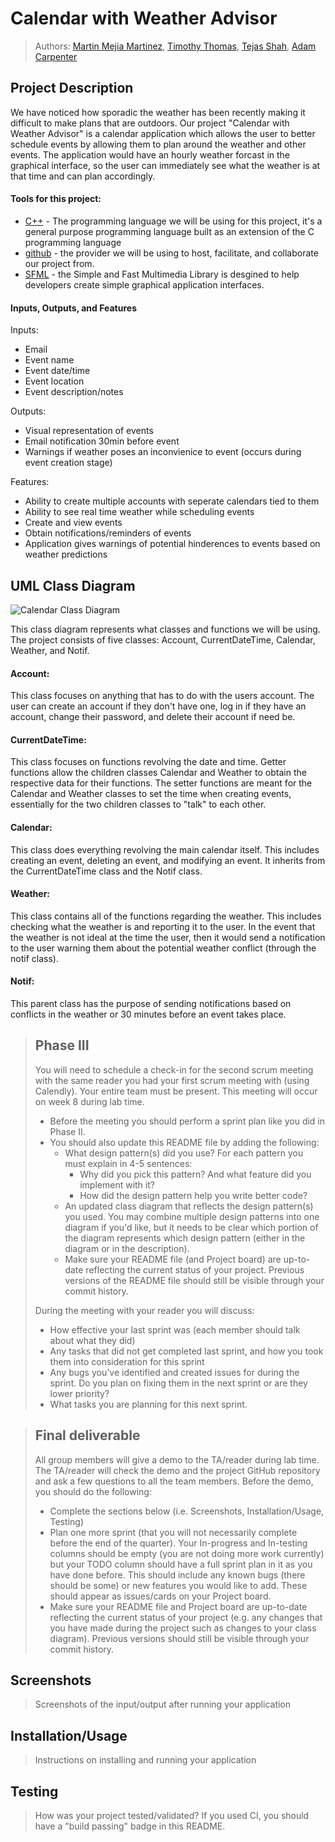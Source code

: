 # Calendar with Weather Advisor

 > Authors: [Martin Mejia Martinez](https://github.com/Marteen13), [Timothy Thomas](https://github.com/BlargBetaa), [Tejas Shah](https://github.com/Tejasarus), [Adam Carpenter](https://github.com/Adamcarp24)
 
## Project Description

We have noticed how sporadic the weather has been recently making it difficult to make plans that are outdoors. Our project "Calendar with Weather Advisor" is a calendar application which allows the user to better schedule events by allowing them to plan around the weather and other events. The application would have an hourly weather forcast in the graphical interface, so the user can immediately see what the weather is at that time and can plan accordingly. 

#### Tools for this project: ####

* [C++](https://www.cplusplus.com/) - The programming language we will be using for this project, it's a general purpose programming language built as an extension of the C programming language
* [github](https://github.com/) - the provider we will be using to host, facilitate, and collaborate our project from.
* [SFML](https://www.sfml-dev.org/) - the Simple and Fast Multimedia Library is desgined to help developers create simple graphical application interfaces.

#### Inputs, Outputs, and Features ####

Inputs:
* Email
* Event name
* Event date/time
* Event location
* Event description/notes

Outputs:
* Visual representation of events
* Email notification 30min before event
* Warnings if weather poses an inconvienice to event (occurs during event creation stage)

Features:
* Ability to create multiple accounts with seperate calendars tied to them
* Ability to see real time weather while scheduling events
* Create and view events
* Obtain notifications/reminders of events
* Application gives warnings of potential hinderences to events based on weather predictions

## UML Class Diagram ##
![Calendar Class Diagram](https://user-images.githubusercontent.com/50884660/166127922-b3ff5fbe-edc8-4d39-bd72-fd1f55e4839b.png)
 
 This class diagram represents what classes and functions we will be using. The project consists of five classes: Account, CurrentDateTime, Calendar, Weather, and Notif.
 
#### Account: ####

This class focuses on anything that has to do with the users account. The user can create an account if they don't have one, log in if they have an account, change their password, and delete their account if need be.

#### CurrentDateTime: ####

This class focuses on functions revolving the date and time. Getter functions allow the children classes Calendar and Weather to obtain the respective data for their functions. The setter functions are meant for the Calendar and Weather classes to set the time when creating events, essentially for the two children classes to "talk" to each other.

#### Calendar: ####

This class does everything revolving the main calendar itself. This includes creating an event, deleting an event, and modifying an event. It inherits from the CurrentDateTime class and the Notif class.

#### Weather: ####

This class contains all of the functions regarding the weather. This includes checking what the weather is and reporting it to the user. In the event that the weather is not ideal at the time the user, then it would send a notification to the user warning them about the potential weather conflict (through the notif class).

#### Notif: ####

This parent class has the purpose of sending notifications based on conflicts in the weather or 30 minutes before an event takes place.
 
 
 > ## Phase III
 > You will need to schedule a check-in for the second scrum meeting with the same reader you had your first scrum meeting with (using Calendly). Your entire team must be present. This meeting will occur on week 8 during lab time.
 > * Before the meeting you should perform a sprint plan like you did in Phase II.
 > * You should also update this README file by adding the following:
 >   * What design pattern(s) did you use? For each pattern you must explain in 4-5 sentences:
 >     * Why did you pick this pattern? And what feature did you implement with it?
 >     * How did the design pattern help you write better code?
 >   * An updated class diagram that reflects the design pattern(s) you used. You may combine multiple design patterns into one diagram if you'd like, but it needs to be clear which portion of the diagram represents which design pattern (either in the diagram or in the description).
 >   * Make sure your README file (and Project board) are up-to-date reflecting the current status of your project. Previous versions of the README file should still be visible through your commit history.
> 
> During the meeting with your reader you will discuss: 
 > * How effective your last sprint was (each member should talk about what they did)
 > * Any tasks that did not get completed last sprint, and how you took them into consideration for this sprint
 > * Any bugs you've identified and created issues for during the sprint. Do you plan on fixing them in the next sprint or are they lower priority?
 > * What tasks you are planning for this next sprint.

 
 > ## Final deliverable
 > All group members will give a demo to the TA/reader during lab time. The TA/reader will check the demo and the project GitHub repository and ask a few questions to all the team members. 
 > Before the demo, you should do the following:
 > * Complete the sections below (i.e. Screenshots, Installation/Usage, Testing)
 > * Plan one more sprint (that you will not necessarily complete before the end of the quarter). Your In-progress and In-testing columns should be empty (you are not doing more work currently) but your TODO column should have a full sprint plan in it as you have done before. This should include any known bugs (there should be some) or new features you would like to add. These should appear as issues/cards on your Project board.
 > * Make sure your README file and Project board are up-to-date reflecting the current status of your project (e.g. any changes that you have made during the project such as changes to your class diagram). Previous versions should still be visible through your commit history. 
 
 ## Screenshots
 > Screenshots of the input/output after running your application
 ## Installation/Usage
 > Instructions on installing and running your application
 ## Testing
 > How was your project tested/validated? If you used CI, you should have a "build passing" badge in this README.
 
